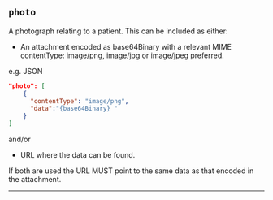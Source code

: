 ## `photo`

A photograph relating to a patient. This can be included as either:

- An attachment encoded as base64Binary with a relevant MIME contentType: image/png, image/jpg or image/jpeg preferred.

e.g.
JSON 
``` json
"photo": [
    {
      "contentType": "image/png",
      "data":"{base64Binary} "
    }
]
```

and/or

- URL where the data can be found.

If both are used the URL MUST point to the same data as that encoded in the attachment.

---